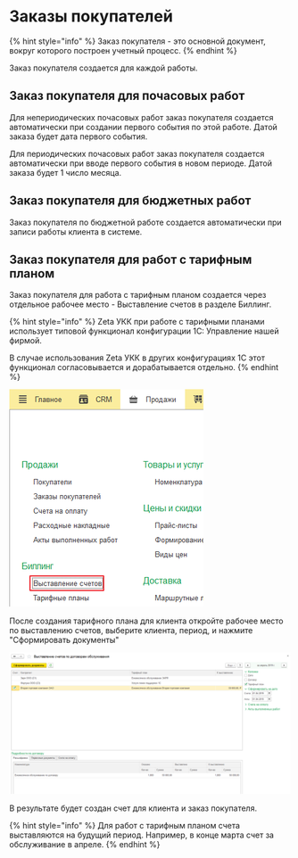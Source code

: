 # Заказы покупателей

{% hint style="info" %}
Заказ покупателя - это основной документ, вокруг которого построен учетный процесс. 
{% endhint %}

Заказ покупателя создается для каждой работы.

## Заказ покупателя для почасовых работ

Для непериодических почасовых работ заказ покупателя создается автоматически при создании первого события по этой работе. Датой заказа будет дата первого события.

Для периодических почасовых работ заказ покупателя создается автоматически при вводе первого события в новом периоде. Датой заказа будет 1 число месяца.

## Заказ покупателя для бюджетных работ

Заказ покупателя по бюджетной работе создается автоматически при записи работы клиента в системе.

## Заказ покупателя для работ с тарифным планом

Заказ покупателя для работа с тарифным планом создается через отдельное рабочее место - Выставление счетов в разделе Биллинг.

{% hint style="info" %}
Zeta УКК при работе с тарифными планами использует типовой функционал конфигурации 1С: Управление нашей фирмой.

В случае использования Zeta УКК в других конфигурациях 1С этот функционал согласовывается и дорабатывается отдельно.
{% endhint %}

![](../.gitbook/assets/image%20%2870%29.png)

После создания тарифного плана для клиента откройте рабочее место по выставлению счетов, выберите клиента, период, и нажмите "Сформировать документы"

![](../.gitbook/assets/image%20%281%29.png)

В результате будет создан счет для клиента и заказ покупателя.

{% hint style="info" %}
Для работ с тарифным планом счета выставляются на будущий период. Например, в конце марта счет за обслуживание в апреле.
{% endhint %}

